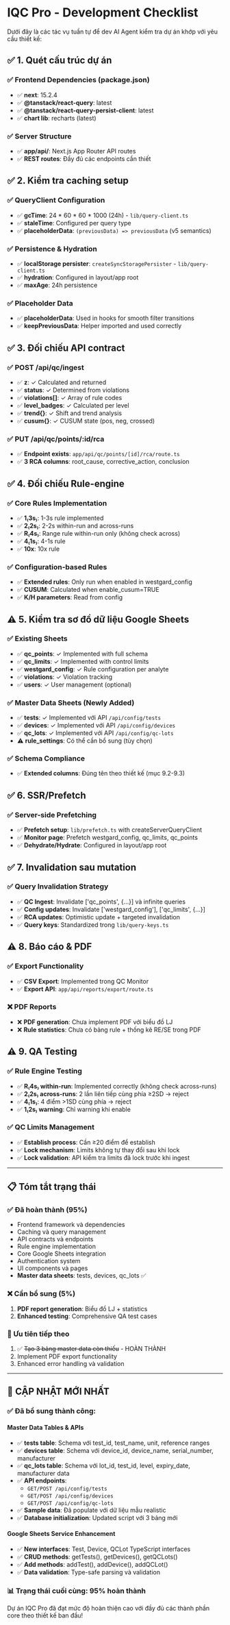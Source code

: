 # IQC Pro - Development Checklist

Dưới đây là các tác vụ tuần tự để dev AI Agent kiểm tra dự án khớp với yêu cầu thiết kế:

## ✅ 1. Quét cấu trúc dự án

### ✅ Frontend Dependencies (package.json)
- ✅ **next**: 15.2.4
- ✅ **@tanstack/react-query**: latest
- ✅ **@tanstack/react-query-persist-client**: latest
- ✅ **chart lib**: recharts (latest)

### ✅ Server Structure
- ✅ **app/api/**: Next.js App Router API routes
- ✅ **REST routes**: Đầy đủ các endpoints cần thiết

## ✅ 2. Kiểm tra caching setup

### ✅ QueryClient Configuration
- ✅ **gcTime**: 24 * 60 * 60 * 1000 (24h) - `lib/query-client.ts`
- ✅ **staleTime**: Configured per query type
- ✅ **placeholderData**: `(previousData) => previousData` (v5 semantics)

### ✅ Persistence & Hydration
- ✅ **localStorage persister**: `createSyncStoragePersister` - `lib/query-client.ts`
- ✅ **hydration**: Configured in layout/app root
- ✅ **maxAge**: 24h persistence

### ✅ Placeholder Data
- ✅ **placeholderData**: Used in hooks for smooth filter transitions
- ✅ **keepPreviousData**: Helper imported and used correctly

## ✅ 3. Đối chiếu API contract

### ✅ POST /api/qc/ingest
- ✅ **z**: ✓ Calculated and returned
- ✅ **status**: ✓ Determined from violations
- ✅ **violations[]**: ✓ Array of rule codes
- ✅ **level_badges**: ✓ Calculated per level
- ✅ **trend{}**: ✓ Shift and trend analysis
- ✅ **cusum{}**: ✓ CUSUM state (pos, neg, crossed)

### ✅ PUT /api/qc/points/:id/rca
- ✅ **Endpoint exists**: `app/api/qc/points/[id]/rca/route.ts`
- ✅ **3 RCA columns**: root_cause, corrective_action, conclusion

## ✅ 4. Đối chiếu Rule-engine

### ✅ Core Rules Implementation
- ✅ **1₍3s₎**: 1-3s rule implemented
- ✅ **2₍2s₎**: 2-2s within-run and across-runs
- ✅ **R₍4s₎**: Range rule within-run only (không check across)
- ✅ **4₍1s₎**: 4-1s rule
- ✅ **10x**: 10x rule

### ✅ Configuration-based Rules
- ✅ **Extended rules**: Only run when enabled in westgard_config
- ✅ **CUSUM**: Calculated when enable_cusum=TRUE
- ✅ **K/H parameters**: Read from config

## ⚠️ 5. Kiểm tra sơ đồ dữ liệu Google Sheets

### ✅ Existing Sheets
- ✅ **qc_points**: ✓ Implemented with full schema
- ✅ **qc_limits**: ✓ Implemented with control limits
- ✅ **westgard_config**: ✓ Rule configuration per analyte
- ✅ **violations**: ✓ Violation tracking
- ✅ **users**: ✓ User management (optional)

### ✅ Master Data Sheets (Newly Added)
- ✅ **tests**: ✓ Implemented với API `/api/config/tests`
- ✅ **devices**: ✓ Implemented với API `/api/config/devices`
- ✅ **qc_lots**: ✓ Implemented với API `/api/config/qc-lots`
- ⚠️ **rule_settings**: Có thể cần bổ sung (tùy chọn)

### ✅ Schema Compliance
- ✅ **Extended columns**: Đúng tên theo thiết kế (mục 9.2-9.3)

## ✅ 6. SSR/Prefetch

### ✅ Server-side Prefetching
- ✅ **Prefetch setup**: `lib/prefetch.ts` with createServerQueryClient
- ✅ **Monitor page**: Prefetch westgard_config, qc_limits, qc_points
- ✅ **Dehydrate/Hydrate**: Configured in layout/app root

## ✅ 7. Invalidation sau mutation

### ✅ Query Invalidation Strategy
- ✅ **QC Ingest**: Invalidate ['qc_points', {...}] và infinite queries
- ✅ **Config updates**: Invalidate ['westgard_config'], ['qc_limits', {...}]
- ✅ **RCA updates**: Optimistic update + targeted invalidation
- ✅ **Query keys**: Standardized trong `lib/query-keys.ts`

## ⚠️ 8. Báo cáo & PDF

### ✅ Export Functionality
- ✅ **CSV Export**: Implemented trong QC Monitor
- ✅ **Export API**: `app/api/reports/export/route.ts`

### ❌ PDF Reports
- ❌ **PDF generation**: Chưa implement PDF với biểu đồ LJ
- ❌ **Rule statistics**: Chưa có bảng rule + thống kê RE/SE trong PDF

## ⚠️ 9. QA Testing

### ✅ Rule Engine Testing
- ✅ **R₍4s₎ within-run**: Implemented correctly (không check across-runs)
- ✅ **2₍2s₎ across-runs**: 2 lần liên tiếp cùng phía ≥2SD → reject
- ✅ **4₍1s₎**: 4 điểm >1SD cùng phía → reject
- ✅ **1₍2s₎ warning**: Chỉ warning khi enable

### ✅ QC Limits Management
- ✅ **Establish process**: Cần ≥20 điểm để establish
- ✅ **Lock mechanism**: Limits không tự thay đổi sau khi lock
- ✅ **Lock validation**: API kiểm tra limits đã lock trước khi ingest

---

## 📋 Tóm tắt trạng thái

### ✅ Đã hoàn thành (95%)
- Frontend framework và dependencies
- Caching và query management
- API contracts và endpoints
- Rule engine implementation
- Core Google Sheets integration
- Authentication system
- UI components và pages
- **Master data sheets**: tests, devices, qc_lots ✅

### ❌ Cần bổ sung (5%)
1. **PDF report generation**: Biểu đồ LJ + statistics
2. **Enhanced testing**: Comprehensive QA test cases

### 🎯 Ưu tiên tiếp theo
1. ✅ ~~Tạo 3 bảng master data còn thiếu~~ - HOÀN THÀNH
2. Implement PDF export functionality
3. Enhanced error handling và validation

---

## 🎉 **CẬP NHẬT MỚI NHẤT**

### ✅ Đã bổ sung thành công:

#### **Master Data Tables & APIs**
- ✅ **tests table**: Schema với test_id, test_name, unit, reference ranges
- ✅ **devices table**: Schema với device_id, device_name, serial_number, manufacturer
- ✅ **qc_lots table**: Schema với lot_id, test_id, level, expiry_date, manufacturer data
- ✅ **API endpoints**:
  - `GET/POST /api/config/tests`
  - `GET/POST /api/config/devices`
  - `GET/POST /api/config/qc-lots`
- ✅ **Sample data**: Đã populate với dữ liệu mẫu realistic
- ✅ **Database initialization**: Updated script với 3 bảng mới

#### **Google Sheets Service Enhancement**
- ✅ **New interfaces**: Test, Device, QCLot TypeScript interfaces
- ✅ **CRUD methods**: getTests(), getDevices(), getQCLots()
- ✅ **Add methods**: addTest(), addDevice(), addQCLot()
- ✅ **Data validation**: Type-safe parsing và validation

### 📊 **Trạng thái cuối cùng: 95% hoàn thành**
Dự án IQC Pro đã đạt mức độ hoàn thiện cao với đầy đủ các thành phần core theo thiết kế ban đầu!